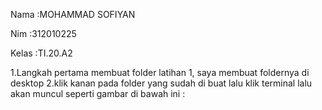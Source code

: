 Nama  :MOHAMMAD SOFIYAN 

Nim   :312010225

Kelas :TI.20.A2

1.Langkah pertama membuat folder latihan 1, saya membuat foldernya di desktop 
2.klik kanan pada folder yang sudah di buat lalu klik terminal lalu akan muncul seperti gambar di bawah ini :
